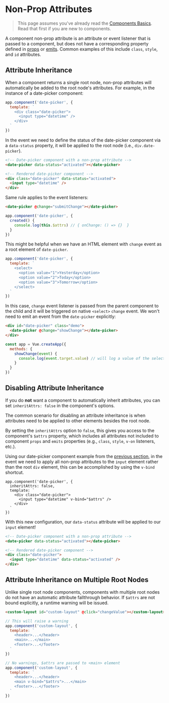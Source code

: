 # Non-Prop Attributes

> This page assumes you've already read the [Components Basics](component-basics.md). Read that first if you are new to components.

A component non-prop attribute is an attribute or event listener that is passed to a component, but does not have a corresponding property defined in [props](component-props) or [emits](component-custom-events.md#defining-custom-events). Common examples of this include `class`, `style`, and `id` attributes.

## Attribute Inheritance

When a component returns a single root node, non-prop attributes will automatically be added to the root node's attributes. For example, in the instance of a date-picker component:

```js
app.component('date-picker', {
  template: `
    <div class="date-picker">
      <input type="datetime" />
    </div>
  `
})
```

In the event we need to define the status of the date-picker component via a `data-status` property, it will be applied to the root node (i.e., `div.date-picker`).

```html
<!-- Date-picker component with a non-prop attribute -->
<date-picker data-status="activated"></date-picker>

<!-- Rendered date-picker component -->
<div class="date-picker" data-status="activated">
  <input type="datetime" />
</div>
```

Same rule applies to the event listeners:

```html
<date-picker @change="submitChange"></date-picker>
```

```js
app.component('date-picker', {
  created() {
    console.log(this.$attrs) // { onChange: () => {}  }
  }
})
```

This might be helpful when we have an HTML element with `change` event as a root element of `date-picker`.

```js
app.component('date-picker', {
  template: `
    <select>
      <option value="1">Yesterday</option>
      <option value="2">Today</option>
      <option value="3">Tomorrow</option>
    </select>
  `
})
```

In this case, `change` event listener is passed from the parent component to the child and it will be triggered on native `<select>` `change` event. We won't need to emit an event from the `date-picker` explicitly:

```html
<div id="date-picker" class="demo">
  <date-picker @change="showChange"></date-picker>
</div>
```

```js
const app = Vue.createApp({
  methods: {
    showChange(event) {
      console.log(event.target.value) // will log a value of the selected option
    }
  }
})
```

## Disabling Attribute Inheritance

If you do **not** want a component to automatically inherit attributes, you can set `inheritAttrs: false` in the component's options.

The common scenario for disabling an attribute inheritance is when attributes need to be applied to other elements besides the root node.

By setting the `inheritAttrs` option to `false`, this gives you access to the component's `$attrs` property, which includes all attributes not included to component `props` and `emits` properties (e.g., `class`, `style`, `v-on` listeners, etc.).

Using our date-picker component example from the [previous section]('#attribute-inheritance), in the event we need to apply all non-prop attributes to the `input` element rather than the root `div` element, this can be accomplished by using the `v-bind` shortcut.

```js{5}
app.component('date-picker', {
  inheritAttrs: false,
  template: `
    <div class="date-picker">
      <input type="datetime" v-bind="$attrs" />
    </div>
  `
})
```

With this new configuration, our `data-status` attribute will be applied to our `input` element!

```html
<!-- Date-picker component with a non-prop attribute -->
<date-picker data-status="activated"></date-picker>

<!-- Rendered date-picker component -->
<div class="date-picker">
  <input type="datetime" data-status="activated" />
</div>
```

## Attribute Inheritance on Multiple Root Nodes

Unlike single root node components, components with multiple root nodes do not have an automatic attribute fallthrough behavior. If `$attrs` are not bound explicitly, a runtime warning will be issued.

```html
<custom-layout id="custom-layout" @click="changeValue"></custom-layout>
```

```js
// This will raise a warning
app.component('custom-layout', {
  template: `
    <header>...</header>
    <main>...</main>
    <footer>...</footer>
  `
})

// No warnings, $attrs are passed to <main> element
app.component('custom-layout', {
  template: `
    <header>...</header>
    <main v-bind="$attrs">...</main>
    <footer>...</footer>
  `
})
```
